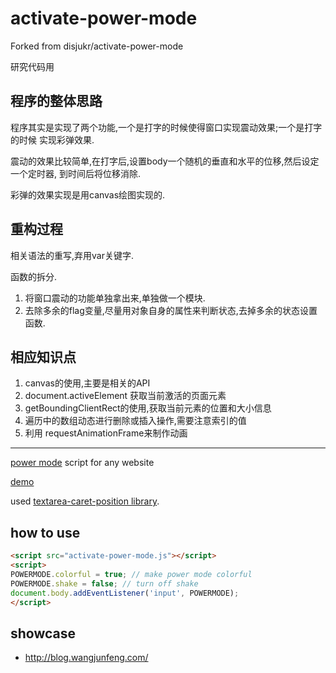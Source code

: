 # activate-power-mode

Forked from disjukr/activate-power-mode 

研究代码用

## 程序的整体思路

程序其实是实现了两个功能,一个是打字的时候使得窗口实现震动效果;一个是打字的时候
实现彩弹效果.

震动的效果比较简单,在打字后,设置body一个随机的垂直和水平的位移,然后设定一个定时器,
到时间后将位移消除.

彩弹的效果实现是用canvas绘图实现的.

## 重构过程

相关语法的重写,弃用var关键字.

函数的拆分.

1. 将窗口震动的功能单独拿出来,单独做一个模块.
2. 去除多余的flag变量,尽量用对象自身的属性来判断状态,去掉多余的状态设置函数.

## 相应知识点
1. canvas的使用,主要是相关的API
2. document.activeElement 获取当前激活的页面元素
3. getBoundingClientRect的使用,获取当前元素的位置和大小信息
4. 遍历中的数组动态进行删除或插入操作,需要注意索引的值
5. 利用 requestAnimationFrame来制作动画
---



[power mode](https://github.com/codeinthedark/editor/pull/1) script for any website

[demo](http://0xABCDEF.com/activate-power-mode/)

used [textarea-caret-position library](https://github.com/component/textarea-caret-position).


## how to use

```html
<script src="activate-power-mode.js"></script>
<script>
POWERMODE.colorful = true; // make power mode colorful
POWERMODE.shake = false; // turn off shake
document.body.addEventListener('input', POWERMODE);
</script>
```


## showcase

- http://blog.wangjunfeng.com/
